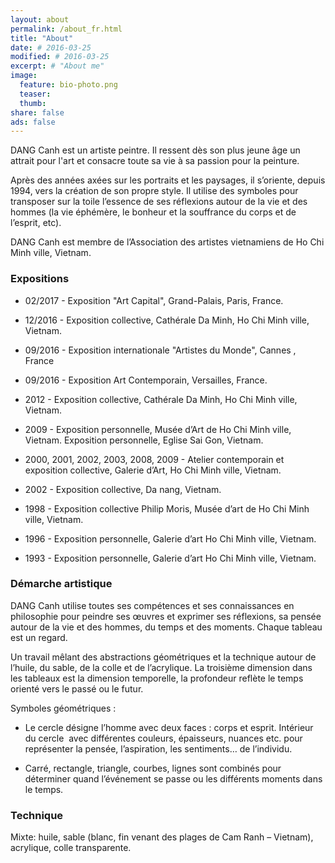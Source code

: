 ```yaml
---
layout: about
permalink: /about_fr.html
title: "About"
date: # 2016-03-25
modified: # 2016-03-25
excerpt: # "About me"
image:
  feature: bio-photo.png
  teaser:
  thumb:
share: false
ads: false
---
```


DANG Canh est un artiste peintre. Il ressent dès son plus jeune âge un attrait pour l'art et consacre toute sa vie à sa passion pour la peinture.

Après des années axées sur les portraits et les paysages, il s’oriente, depuis 1994, vers la création de son propre style. Il utilise des symboles pour transposer sur la toile l’essence de ses réflexions autour de la vie et des hommes (la vie éphémère, le bonheur et la souffrance du corps et de l’esprit, etc).

DANG Canh est membre de l’Association des artistes vietnamiens de Ho Chi Minh ville, Vietnam.

### Expositions
- 02/2017 -
Exposition "Art Capital", Grand-Palais, Paris, France.

- 12/2016 -
Exposition collective, Cathérale Da Minh, Ho Chi Minh ville, Vietnam.

- 09/2016 -
Exposition internationale "Artistes du Monde", Cannes , France

- 09/2016 -
Exposition Art Contemporain, Versailles, France.

- 2012 -
Exposition collective, Cathérale Da Minh, Ho Chi Minh ville, Vietnam.

- 2009 -
Exposition personnelle, Musée d’Art de Ho Chi Minh ville, Vietnam.
Exposition personnelle, Eglise Sai Gon, Vietnam.

- 2000, 2001, 2002, 2003, 2008, 2009 -
Atelier contemporain et exposition collective, Galerie d’Art, Ho Chi Minh ville, Vietnam.

- 2002 -
Exposition collective, Da nang, Vietnam.

- 1998 -
Exposition collective Philip Moris, Musée d’art de Ho Chi Minh ville, Vietnam.

- 1996 -
Exposition personnelle, Galerie d’art Ho Chi Minh ville, Vietnam.

- 1993 -
Exposition personnelle, Galerie d’art Ho Chi Minh ville, Vietnam.

### Démarche artistique

DANG Canh utilise toutes ses compétences et ses connaissances en philosophie pour peindre ses œuvres et exprimer ses réflexions, sa pensée autour de la vie et des hommes, du temps et des moments. Chaque tableau est un regard.

Un travail mêlant des abstractions géométriques et la technique autour de l’huile, du sable, de la colle et de l’acrylique. La troisième dimension dans les tableaux  est la dimension temporelle, la profondeur reflète le temps orienté vers le passé ou le futur.

Symboles géométriques :

- Le cercle désigne l’homme avec deux faces : corps et esprit. Intérieur du cercle  avec différentes couleurs, épaisseurs, nuances etc. pour représenter la pensée, l’aspiration, les sentiments… de l’individu.

- Carré, rectangle, triangle, courbes, lignes sont combinés pour déterminer quand l’événement se passe ou les différents moments dans le temps.

### Technique 

Mixte: huile, sable (blanc, fin venant des plages de Cam Ranh – Vietnam), acrylique, colle transparente.

